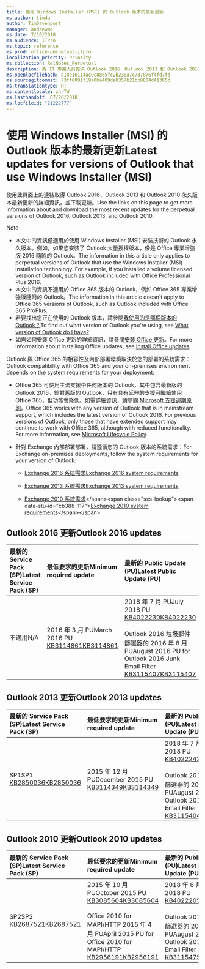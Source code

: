```yaml
---
title: 使用 Windows Installer (MSI) 的 Outlook 版本的最新更新
ms.author: timda
author: TimDavenport
manager: andrewmo
ms.date: 7/10/2018
ms.audience: ITPro
ms.topic: reference
ms.prod: office-perpetual-itpro
localization_priority: Priority
ms.collection: RelNotes_Perpetual
description: 為 IT 專業人員提供 Outlook 2016、Outlook 2013 和 Outlook 2010 永久版本的最新更新資訊連結
ms.openlocfilehash: a18e16114ac0c8865fc2b238a7c737076f4fd7fd
ms.sourcegitcommit: 73ff6091f19a0ba409da0357b21bb8804d41385d
ms.translationtype: HT
ms.contentlocale: zh-TW
ms.lasthandoff: 07/26/2018
ms.locfileid: "21222777"
---
```

# <a name="latest-updates-for-versions-of-outlook-that-use-windows-installer-msi"></a><span data-ttu-id="cb388-103">使用 Windows Installer (MSI) 的 Outlook 版本的最新更新</span><span class="sxs-lookup"><span data-stu-id="cb388-103">Latest updates for versions of Outlook that use Windows Installer (MSI)</span></span>

<span data-ttu-id="cb388-104">使用此頁面上的連結取得 Outlook 2016、Outlook 2013 和 Outlook 2010 永久版本最新更新的詳細資訊，並下載更新。</span><span class="sxs-lookup"><span data-stu-id="cb388-104">Use the links on this page to get more information about and download the most recent updates for the perpetual versions of Outlook 2016, Outlook 2013, and Outlook 2010.</span></span>
  
> [!NOTE]
> - <span data-ttu-id="cb388-p101">本文中的資訊僅適用於使用 Windows Installer (MSI) 安裝技術的 Outlook 永久版本。例如，如果您安裝了 Outlook 大量授權版本，像是 Office 專業增強版 2016 隨附的 Outlook。</span><span class="sxs-lookup"><span data-stu-id="cb388-p101">The information in this article only applies to perpetual versions of Outlook that use the Windows Installer (MSI) installation technology. For example, if you installed a volume licensed version of Outlook, such as Outlook included with Office Professional Plus 2016.</span></span>
> - <span data-ttu-id="cb388-107">本文中的資訊不適用於 Office 365 版本的 Outlook，例如 Office 365 專業增強版隨附的 Outlook。</span><span class="sxs-lookup"><span data-stu-id="cb388-107">The information in this article doesn't apply to Office 365 versions of Outlook, such as Outlook included with Office 365 ProPlus.</span></span>
> - <span data-ttu-id="cb388-108">若要找出您正在使用的 Outlook 版本，請參閱[我使用的是哪個版本的 Outlook？](https://support.office.com/article/b3a9568c-edb5-42b9-9825-d48d82b2257c)</span><span class="sxs-lookup"><span data-stu-id="cb388-108">To find out what version of Outlook you're using, see [What version of Outlook do I have?](https://support.office.com/article/b3a9568c-edb5-42b9-9825-d48d82b2257c)</span></span>
> - <span data-ttu-id="cb388-109">如需如何安裝 Office 更新的詳細資訊，請參閱[安裝 Office 更新](https://support.office.com/article/2ab296f3-7f03-43a2-8e50-46de917611c5)。</span><span class="sxs-lookup"><span data-stu-id="cb388-109">For more information about installing Office updates, see [Install Office updates](https://support.office.com/article/2ab296f3-7f03-43a2-8e50-46de917611c5).</span></span> 
  
<span data-ttu-id="cb388-110">Outlook 與 Office 365 的相容性及內部部署環境取決於您的部署的系統需求︰</span><span class="sxs-lookup"><span data-stu-id="cb388-110">Outlook compatibility with Office 365 and your on-premises environment depends on the system requirements for your deployment:</span></span>
  
- <span data-ttu-id="cb388-p102">Office 365 可使用主流支援中任何版本的 Outlook，其中包含最新版的 Outlook 2016。針對舊版的 Outlook，只有具有延伸的支援可繼續使用 Office 365，但功能會降低。如需詳細資訊，請參閱 [Microsoft 支援週期原則](https://support.microsoft.com/lifecycle)。</span><span class="sxs-lookup"><span data-stu-id="cb388-p102">Office 365 works with any version of Outlook that is in mainstream support, which includes the latest version of Outlook 2016. For previous versions of Outlook, only those that have extended support may continue to work with Office 365, although with reduced functionality. For more information, see [Microsoft Lifecycle Policy](https://support.microsoft.com/lifecycle).</span></span>
    
- <span data-ttu-id="cb388-114">針對 Exchange 內部部署部署，請遵循您的 Outlook 版本的系統需求︰</span><span class="sxs-lookup"><span data-stu-id="cb388-114">For Exchange on-premises deployments, follow the system requirements for your version of Outlook:</span></span>
    
  - [<span data-ttu-id="cb388-115">Exchange 2016 系統需求</span><span class="sxs-lookup"><span data-stu-id="cb388-115">Exchange 2016 system requirements</span></span>](https://docs.microsoft.com/Exchange/plan-and-deploy/system-requirements)
    
  - [<span data-ttu-id="cb388-116">Exchange 2013 系統需求</span><span class="sxs-lookup"><span data-stu-id="cb388-116">Exchange 2013 system requirements</span></span>](https://technet.microsoft.com/zh-TW/library/aa996719%28v=exchg.150%29.aspx)
    
  - <span data-ttu-id="cb388-117">[Exchange 2010 系統需求](https://docs.microsoft.com/previous-versions/office/exchange-server-2010/aa996719(v=exchg.141))</span><span class="sxs-lookup"><span data-stu-id="cb388-117">[Exchange 2010 system requirements](https://docs.microsoft.com/previous-versions/office/exchange-server-2010/aa996719(v=exchg.141))</span></span>

   
## <a name="outlook-2016-updates"></a><span data-ttu-id="cb388-118">Outlook 2016 更新</span><span class="sxs-lookup"><span data-stu-id="cb388-118">Outlook 2016 updates</span></span>

|<span data-ttu-id="cb388-119">**最新的 Service Pack (SP)**</span><span class="sxs-lookup"><span data-stu-id="cb388-119">**Latest Service Pack (SP)**</span></span>|<span data-ttu-id="cb388-120">**最低要求的更新**</span><span class="sxs-lookup"><span data-stu-id="cb388-120">**Minimum required update**</span></span>|<span data-ttu-id="cb388-121">**最新的 Public Update (PU)**</span><span class="sxs-lookup"><span data-stu-id="cb388-121">**Latest Public Update (PU)**</span></span>|
|:-----|:-----|:-----|
|<span data-ttu-id="cb388-122">不適用</span><span class="sxs-lookup"><span data-stu-id="cb388-122">N/A</span></span>  <br/> |<span data-ttu-id="cb388-123">2016 年 3 月 PU</span><span class="sxs-lookup"><span data-stu-id="cb388-123">March 2016 PU</span></span> <br/>[<span data-ttu-id="cb388-124">KB3114861</span><span class="sxs-lookup"><span data-stu-id="cb388-124">KB3114861</span></span>](https://support.microsoft.com/help/3114861) <br/> |<span data-ttu-id="cb388-125">2018 年 7 月 PU</span><span class="sxs-lookup"><span data-stu-id="cb388-125">July 2018 PU</span></span> <br/>[<span data-ttu-id="cb388-126">KB4022230</span><span class="sxs-lookup"><span data-stu-id="cb388-126">KB4022230</span></span>](https://support.microsoft.com/zh-TW/help/4022230) <br/><br/> <span data-ttu-id="cb388-127">Outlook 2016 垃圾郵件篩選器的 2016 年 8 月 PU</span><span class="sxs-lookup"><span data-stu-id="cb388-127">August 2016 PU for Outlook 2016 Junk Email Filter</span></span>  <br/>[<span data-ttu-id="cb388-128">KB3115407</span><span class="sxs-lookup"><span data-stu-id="cb388-128">KB3115407</span></span>](https://support.microsoft.com/help/3115407) <br/> |
   
## <a name="outlook-2013-updates"></a><span data-ttu-id="cb388-129">Outlook 2013 更新</span><span class="sxs-lookup"><span data-stu-id="cb388-129">Outlook 2013 updates</span></span>

|<span data-ttu-id="cb388-130">**最新的 Service Pack (SP)**</span><span class="sxs-lookup"><span data-stu-id="cb388-130">**Latest Service Pack (SP)**</span></span>|<span data-ttu-id="cb388-131">**最低要求的更新**</span><span class="sxs-lookup"><span data-stu-id="cb388-131">**Minimum required update**</span></span>|<span data-ttu-id="cb388-132">**最新的 Public Update (PU)**</span><span class="sxs-lookup"><span data-stu-id="cb388-132">**Latest Public Update (PU)**</span></span>|
|:-----|:-----|:-----|
|<span data-ttu-id="cb388-133">SP1</span><span class="sxs-lookup"><span data-stu-id="cb388-133">SP1</span></span>  <br/>[<span data-ttu-id="cb388-134">KB2850036</span><span class="sxs-lookup"><span data-stu-id="cb388-134">KB2850036</span></span>](https://go.microsoft.com/fwlink/p/?LinkId=512538) <br/> |<span data-ttu-id="cb388-135">2015 年 12 月 PU</span><span class="sxs-lookup"><span data-stu-id="cb388-135">December 2015 PU</span></span> <br/>[<span data-ttu-id="cb388-136">KB3114349</span><span class="sxs-lookup"><span data-stu-id="cb388-136">KB3114349</span></span>](https://support.microsoft.com/kb/3114349) <br/> |<span data-ttu-id="cb388-137">2018 年 7 月 PU</span><span class="sxs-lookup"><span data-stu-id="cb388-137">July 2018 PU</span></span> <br/>[<span data-ttu-id="cb388-138">KB4022242</span><span class="sxs-lookup"><span data-stu-id="cb388-138">KB4022242</span></span>](https://support.microsoft.com/zh-TW/help/4022242) <br/><br/>  <span data-ttu-id="cb388-139">Outlook 2013 垃圾郵件篩選器的 2016 年 8 月 PU</span><span class="sxs-lookup"><span data-stu-id="cb388-139">August 2016 PU for Outlook 2013 Junk Email Filter</span></span> <br/> [<span data-ttu-id="cb388-140">KB3115404</span><span class="sxs-lookup"><span data-stu-id="cb388-140">KB3115404</span></span>](https://support.microsoft.com/kb/3115404) <br/> |
   
## <a name="outlook-2010-updates"></a><span data-ttu-id="cb388-141">Outlook 2010 更新</span><span class="sxs-lookup"><span data-stu-id="cb388-141">Outlook 2010 updates</span></span>

|<span data-ttu-id="cb388-142">**最新的 Service Pack (SP)**</span><span class="sxs-lookup"><span data-stu-id="cb388-142">**Latest Service Pack (SP)**</span></span>|<span data-ttu-id="cb388-143">**最低要求的更新**</span><span class="sxs-lookup"><span data-stu-id="cb388-143">**Minimum required update**</span></span>|<span data-ttu-id="cb388-144">**最新的 Public Update (PU)**</span><span class="sxs-lookup"><span data-stu-id="cb388-144">**Latest Public Update (PU)**</span></span>|
|:-----|:-----|:-----|
|<span data-ttu-id="cb388-145">SP2</span><span class="sxs-lookup"><span data-stu-id="cb388-145">SP2</span></span> <br/>[<span data-ttu-id="cb388-146">KB2687521</span><span class="sxs-lookup"><span data-stu-id="cb388-146">KB2687521</span></span>](https://go.microsoft.com/fwlink/p/?LinkId=512542) <br/> |<span data-ttu-id="cb388-147">2015 年 10 月 PU</span><span class="sxs-lookup"><span data-stu-id="cb388-147">October 2015 PU</span></span> <br/> [<span data-ttu-id="cb388-148">KB3085604</span><span class="sxs-lookup"><span data-stu-id="cb388-148">KB3085604</span></span>](https://support.microsoft.com/kb/3085604) <br/><br/>  <span data-ttu-id="cb388-149">Office 2010 for MAPI/HTTP 2015 年 4 月 PU</span><span class="sxs-lookup"><span data-stu-id="cb388-149">April 2015 PU for Office 2010 for MAPI/HTTP</span></span> <br/> [<span data-ttu-id="cb388-150">KB2956191</span><span class="sxs-lookup"><span data-stu-id="cb388-150">KB2956191</span></span>](https://support.microsoft.com/zh-TW/help/2956191/april-14-2015-update-for-office-2010-kb2956191) <br/> |<span data-ttu-id="cb388-151">2018 年 6 月 PU</span><span class="sxs-lookup"><span data-stu-id="cb388-151">June 2018 PU</span></span> <br/>[<span data-ttu-id="cb388-152">KB4022205</span><span class="sxs-lookup"><span data-stu-id="cb388-152">KB4022205</span></span>](https://support.microsoft.com/zh-TW/help/4022205) <br/><br/>  <span data-ttu-id="cb388-153">Outlook 2010 垃圾郵件篩選器的 2016 年 8 月 PU</span><span class="sxs-lookup"><span data-stu-id="cb388-153">August 2016 PU for Outlook 2010 Junk Email Filter</span></span> <br/> [<span data-ttu-id="cb388-154">KB3115475</span><span class="sxs-lookup"><span data-stu-id="cb388-154">KB3115475</span></span>](https://support.microsoft.com/kb/3115475) <br/> |
   

